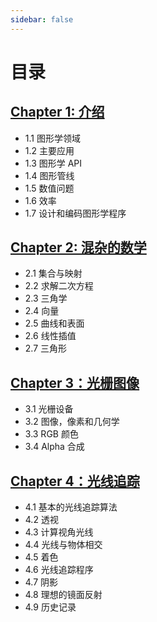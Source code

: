 ```yaml
---
sidebar: false
---
```


# 目录

## [Chapter 1: 介绍](/notes/01_Introduction.md)

- 1.1 图形学领域
- 1.2 主要应用
- 1.3 图形学 API
- 1.4 图形管线
- 1.5 数值问题
- 1.6 效率
- 1.7 设计和编码图形学程序

## [Chapter 2: 混杂的数学](/notes/02_Miscellaneous_Math.md)

- 2.1 集合与映射
- 2.2 求解二次方程
- 2.3 三角学
- 2.4 向量
- 2.5 曲线和表面
- 2.6 线性插值
- 2.7 三角形

## [Chapter 3：光栅图像](/notes/03_Raster_Images.md)

- 3.1 光栅设备
- 3.2 图像，像素和几何学
- 3.3 RGB 颜色
- 3.4 Alpha 合成

## [Chapter 4：光线追踪](/notes/04_Ray_Tracing.md)

- 4.1 基本的光线追踪算法
- 4.2 透视
- 4.3 计算视角光线
- 4.4 光线与物体相交
- 4.5 着色
- 4.6 光线追踪程序
- 4.7 阴影
- 4.8 理想的镜面反射
- 4.9 历史记录